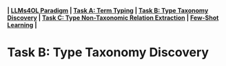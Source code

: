 **|‌ [LLMs4OL Paradigm](../README.md#llms4ol-paradigm-setup) | [Task A: Term Typing](../TaskA/README.md) | [Task B: Type Taxonomy Discovery](../TaskB/README.md) | [Task C: Type Non-Taxonomic Relation Extraction](../TaskC/README.md) | [Few-Shot Learning](../FSL/readme.md) |** 

# Task B: Type Taxonomy Discovery
